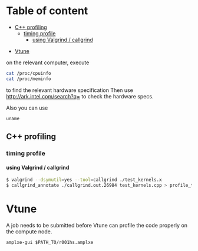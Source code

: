 # Table of content

<!-- toc -->

  * [C++ profiling](#c-profiling)
    + [timing profile](#timing-profile)
      - [using Valgrind / callgrind](#using-valgrind--callgrind)
- [Vtune](#vtune)

<!-- tocstop -->

on the relevant computer, execute
```bash
cat /proc/cpuinfo
cat /proc/meminfo
```
to find the relevant hardware specification
Then use http://ark.intel.com/search?q= to check the hardware specs.

Also you can use 
```
uname
```

## C++ profiling

### timing profile
#### using Valgrind / callgrind
```bash
$ valgrind --dsymutil=yes --tool=callgrind ./test_kernels.x 
$ callgrind_annotate ./callgrind.out.26984 test_kernels.cpp > profile_test_kernels.txt
```

# Vtune
A job needs to be submitted before Vtune can profile the code properly on the compute node.
```
amplxe-gui $PATH_TO/r001hs.amplxe
```
